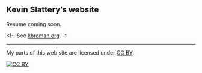 ## Kevin Slattery&rsquo;s website


Resume coming soon.

<!- !See [kbroman.org](http://kbroman.org). ->

---

My parts of this web site are licensed under
[CC BY](http://creativecommons.org/licenses/by/3.0/).

[![CC BY](http://i.creativecommons.org/l/by/3.0/88x31.png)](http://creativecommons.org/licenses/by/3.0/)
